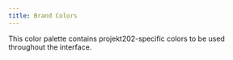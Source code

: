 ```yaml
---
title: Brand Colors
---
```


This color palette contains projekt202-specific colors to be used throughout the interface.
